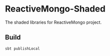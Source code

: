 # ReactiveMongo-Shaded

The shaded libraries for ReactiveMongo project.

## Build

    sbt publishLocal
